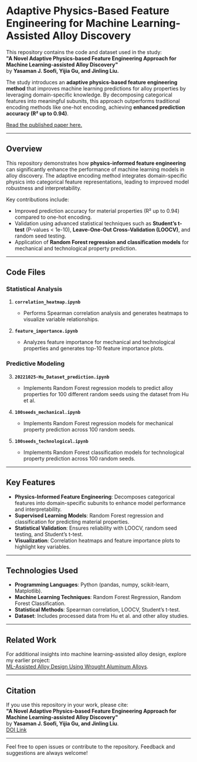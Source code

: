 # Adaptive Physics-Based Feature Engineering for Machine Learning-Assisted Alloy Discovery

This repository contains the code and dataset used in the study:  
**"A Novel Adaptive Physics-based Feature Engineering Approach for Machine Learning-assisted Alloy Discovery"**  
by **Yasaman J. Soofi, Yijia Gu, and Jinling Liu.**

The study introduces an **adaptive physics-based feature engineering method** that improves machine learning predictions for alloy properties by leveraging domain-specific knowledge. By decomposing categorical features into meaningful subunits, this approach outperforms traditional encoding methods like one-hot encoding, achieving **enhanced prediction accuracy (R² up to 0.94)**.

[Read the published paper here.](https://www.sciencedirect.com/science/article/pii/S0927025623002422)

---

## Overview

This repository demonstrates how **physics-informed feature engineering** can significantly enhance the performance of machine learning models in alloy discovery. The adaptive encoding method integrates domain-specific physics into categorical feature representations, leading to improved model robustness and interpretability.

Key contributions include:
- Improved prediction accuracy for material properties (R² up to 0.94) compared to one-hot encoding.
- Validation using advanced statistical techniques such as **Student’s t-test** (P-values < 1e-10), **Leave-One-Out Cross-Validation (LOOCV)**, and random seed testing.
- Application of **Random Forest regression and classification models** for mechanical and technological property prediction.

---

## Code Files

### Statistical Analysis
1. **`correlation_heatmap.ipynb`**  
   - Performs Spearman correlation analysis and generates heatmaps to visualize variable relationships.

2. **`feature_importance.ipynb`**  
   - Analyzes feature importance for mechanical and technological properties and generates top-10 feature importance plots.

### Predictive Modeling
3. **`20221025-Hu_Dataset_prediction.ipynb`**  
   - Implements Random Forest regression models to predict alloy properties for 100 different random seeds using the dataset from Hu et al.

4. **`100seeds_mechanical.ipynb`**  
   - Implements Random Forest regression models for mechanical property prediction across 100 random seeds.

5. **`100seeds_technological.ipynb`**  
   - Implements Random Forest classification models for technological property prediction across 100 random seeds.

---

## Key Features
- **Physics-Informed Feature Engineering**: Decomposes categorical features into domain-specific subunits to enhance model performance and interpretability.
- **Supervised Learning Models**: Random Forest regression and classification for predicting material properties.
- **Statistical Validation**: Ensures reliability with LOOCV, random seed testing, and Student’s t-test.
- **Visualization**: Correlation heatmaps and feature importance plots to highlight key variables.

---

## Technologies Used
- **Programming Languages**: Python (pandas, numpy, scikit-learn, Matplotlib).  
- **Machine Learning Techniques**: Random Forest Regression, Random Forest Classification.  
- **Statistical Methods**: Spearman correlation, LOOCV, Student’s t-test.  
- **Dataset**: Includes processed data from Hu et al. and other alloy studies.

---

## Related Work

For additional insights into machine learning-assisted alloy design, explore my earlier project:  
[ML-Assisted Alloy Design Using Wrought Aluminum Alloys](https://github.com/yasamanjs/ML-assisted-alloy-design-using-wrought-aluminum-alloys).

---

## Citation

If you use this repository in your work, please cite:  
**"A Novel Adaptive Physics-based Feature Engineering Approach for Machine Learning-assisted Alloy Discovery"**  
by **Yasaman J. Soofi, Yijia Gu, and Jinling Liu**.  
[DOI Link](https://www.sciencedirect.com/science/article/pii/S0927025623002422)

---

Feel free to open issues or contribute to the repository. Feedback and suggestions are always welcome!
